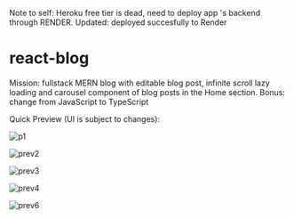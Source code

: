 Note to self: Heroku free tier is dead, need to deploy app 's backend through RENDER.
Updated: deployed succesfully to Render


# react-blog

Mission: fullstack MERN blog with editable blog post, infinite scroll lazy loading and carousel component of blog posts in the Home section.
Bonus: change from JavaScript to TypeScript

Quick Preview (UI is subject to changes):

![p1](https://user-images.githubusercontent.com/69626975/216265328-98abd82d-0658-49a3-8cb8-d5c6c9bbb9c1.PNG)

![prev2](https://user-images.githubusercontent.com/69626975/183281452-ae290e44-9564-4085-8255-2189457dfcf0.PNG)

![prev3](https://user-images.githubusercontent.com/69626975/185792096-dd60684f-87dd-43b0-80c0-c5268fd60417.PNG)

![prev4](https://user-images.githubusercontent.com/69626975/185792100-63288c81-96ad-4bf0-a649-708ebb9128f4.PNG)

![prev6](https://user-images.githubusercontent.com/69626975/185792111-9a2e3ebb-430a-4086-bf2f-9c8d3494fab8.PNG)
